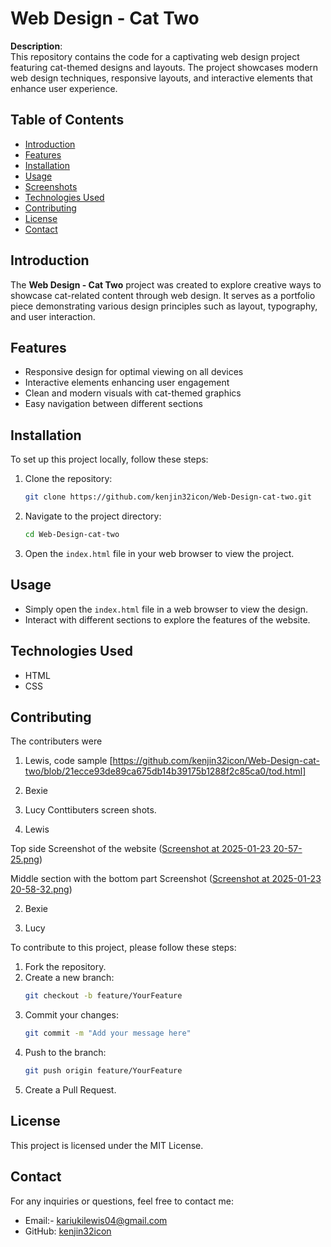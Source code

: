 # Web Design - Cat Two

**Description**:  
This repository contains the code for a captivating web design project featuring cat-themed designs and layouts. The project showcases modern web design techniques, responsive layouts, and interactive elements that enhance user experience.

## Table of Contents
- [Introduction](#introduction)
- [Features](#features)
- [Installation](#installation)
- [Usage](#usage)
- [Screenshots](#screenshots)
- [Technologies Used](#technologies-used)
- [Contributing](#contributing)
- [License](#license)
- [Contact](#contact)

## Introduction
The **Web Design - Cat Two** project was created to explore creative ways to showcase cat-related content through web design. It serves as a portfolio piece demonstrating various design principles such as layout, typography, and user interaction.

## Features
- Responsive design for optimal viewing on all devices
- Interactive elements enhancing user engagement
- Clean and modern visuals with cat-themed graphics
- Easy navigation between different sections

## Installation
To set up this project locally, follow these steps:
1. Clone the repository:  
   ```bash
   git clone https://github.com/kenjin32icon/Web-Design-cat-two.git
   ```
2. Navigate to the project directory:  
   ```bash
   cd Web-Design-cat-two
   ```
3. Open the `index.html` file in your web browser to view the project.

## Usage
- Simply open the `index.html` file in a web browser to view the design.
- Interact with different sections to explore the features of the website.


## Technologies Used
- HTML
- CSS


## Contributing
The contributers were 
   1. Lewis, code sample [https://github.com/kenjin32icon/Web-Design-cat-two/blob/21ecce93de89ca675db14b39175b1288f2c85ca0/tod.html]
   2. Bexie
   3. Lucy
      Conttibuters screen shots.
      
1. Lewis

Top side Screenshot of the website ([Screenshot at 2025-01-23 20-57-25.png](https://github.com/kenjin32icon/Web-Design-cat-two/blob/499142fa2bb006db525248b72074cc418700369a/Screenshot%20at%202025-01-23%2020-57-25.png))  

Middle section with the bottom part Screenshot ([Screenshot at 2025-01-23 20-58-32.png](https://github.com/kenjin32icon/Web-Design-cat-two/blob/499142fa2bb006db525248b72074cc418700369a/Screenshot%20at%202025-01-23%2020-58-32.png)) 

2. Bexie

3. Lucy

To contribute to this project, please follow these steps:
1. Fork the repository.
2. Create a new branch:  
   ```bash
   git checkout -b feature/YourFeature
   ```
3. Commit your changes:  
   ```bash
   git commit -m "Add your message here"
   ```
4. Push to the branch:  
   ```bash
   git push origin feature/YourFeature
   ```
5. Create a Pull Request.

## License
This project is licensed under the MIT License.

## Contact
For any inquiries or questions, feel free to contact me:
- Email:- kariukilewis04@gmail.com
- GitHub: [kenjin32icon](https://github.com/kenjin32icon)
